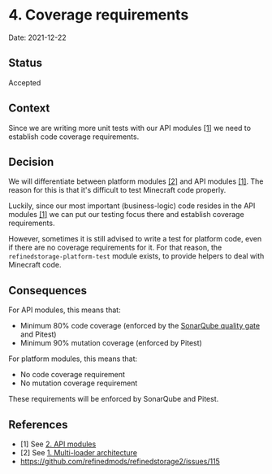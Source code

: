 # 4. Coverage requirements

Date: 2021-12-22

## Status

Accepted

## Context

Since we are writing more unit tests with our API modules [[1]](#1) we need to establish code coverage requirements.

## Decision

We will differentiate between platform modules [[2]](#2) and API modules [[1]](#1). The reason for this is that it's
difficult to test
Minecraft code properly.

Luckily, since our most important (business-logic) code resides in the API modules [[1]](#1) we can put
our testing focus there and establish coverage requirements.

However, sometimes it is still advised to write a test for platform code, even if there are no coverage requirements for
it. For that reason, the `refinedstorage-platform-test` module exists, to provide helpers to deal with Minecraft code.

## Consequences

For API modules, this means that:

- Minimum 80% code coverage (enforced by
  the [SonarQube quality gate](https://sonarcloud.io/organizations/refinedmods/quality_gates/show/9) and Pitest)
- Minimum 90% mutation coverage (enforced by Pitest)

For platform modules, this means that:

- No code coverage requirement
- No mutation coverage requirement

These requirements will be enforced by SonarQube and Pitest.

## References

- <a id="1">[1]</a> See [2. API modules](002-api-modules.md)
- <a id="2">[2]</a> See [1. Multi-loader architecture](001-multi-loader-architecture.md)
- https://github.com/refinedmods/refinedstorage2/issues/115
